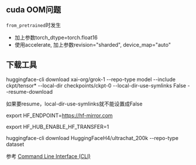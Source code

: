 ## cuda OOM问题
`from_pretrained`时发生
- 加上参数torch_dtype=torch.float16
- 使用accelerate, 加上参数revision="sharded", device_map="auto"

## 下载工具
huggingface-cli download xai-org/grok-1 --repo-type model --include ckpt/tensor* --local-dir checkpoints/ckpt-0 --local-dir-use-symlinks False --resume-download 

如果要resume，local-dir-use-symlinks就不能设置成False

export HF_ENDPOINT=https://hf-mirror.com

export HF_HUB_ENABLE_HF_TRANSFER=1

huggingface-cli download HuggingFaceH4/ultrachat_200k --repo-type dataset

参考 [Command Line Interface (CLI)](https://huggingface.co/docs/huggingface_hub/en/guides/cli)

